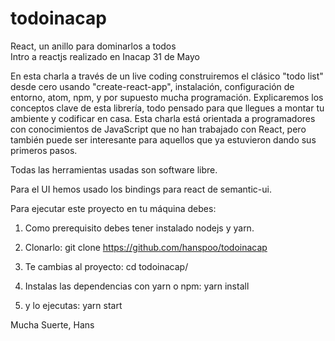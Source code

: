 # todoinacap

React, un anillo para dominarlos a todos  
Intro a reactjs realizado en Inacap 31 de Mayo

En esta charla a través de un live coding construiremos el clásico "todo list" desde cero usando "create-react-app", instalación, configuración de entorno, atom, npm, y por supuesto mucha programación. Explicaremos los conceptos clave de esta librería, todo pensado para que llegues a montar tu ambiente y codificar en casa. Esta charla está orientada a programadores con conocimientos de JavaScript que no han trabajado con React, pero también puede ser interesante para aquellos que ya estuvieron dando sus primeros pasos.

Todas las herramientas usadas son software libre.

Para el UI hemos usado los bindings para react de semantic-ui.

Para ejecutar este proyecto en tu máquina debes:

1.  Como prerequisito debes tener instalado nodejs y yarn.

2.  Clonarlo:
git clone https://github.com/hanspoo/todoinacap
3.  Te cambias al proyecto:
cd todoinacap/

4.  Instalas las dependencias con yarn o npm:
yarn install
5.  y lo ejecutas:
yarn start

Mucha Suerte, 
Hans
